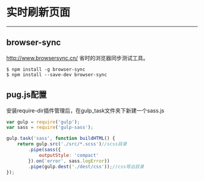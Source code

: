# 实时刷新页面
---

## browser-sync

http://www.browsersync.cn/
省时的浏览器同步测试工具。

```
$ npm install -g browser-sync
$ npm install --save-dev browser-sync
```

## pug.js配置

安装require-dir插件管理后，在gulp_task文件夹下新建一个sass.js

```js
var gulp = require('gulp');
var sass = require('gulp-sass');

gulp.task('sass', function buildHTML() {
    return gulp.src('./src/*.scss')//scss目录
        .pipe(sass({
            outputStyle: 'compact'
        }).on('error', sass.logError))
        .pipe(gulp.dest('./dest/css'));//css导出目录
});

```





